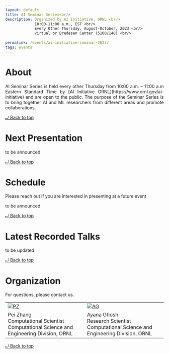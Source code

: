 ```yaml
---
layout: default
title: AI Seminar Series<br/> 
description: Organized by AI Initiative, ORNL <br/>
             10:00-11:00 a.m., EST <br/> 
             Every Other Thursday, August-October, 2023 <br/> 
             Virtual or Bredesen Center (5100/140) <br/>
             
permalink: /events/ai-initiative-seminar-2023/
tags: events
---
```

 
# About

<p align="justify">
AI Seminar Series is held every other Thursday from 10:00 a.m. – 11:00 a.m Eastern Standard Time by [AI Initiative ORNL](https://www.ornl.gov/ai-initiative) and are open to the public. The purpose of the Seminar Series is to bring together AI and ML researchers from different areas and promote collaborations.       
</p> 
<a href="#top"> &#10558; Back to top</a>

# Next Presentation

to be announced

<a href="#top"> &#10558; Back to top</a>

# Schedule 

Please reach out if you are interested in presenting at a future event

to be announced
<!-- 
| Time            | Session         | Presenter                                                            |
| --------------- | --------------- | -------------------------------------------------------------------- |
| **Opening**     |                 |                                                                      |
| 8:00am-8:05am   | Welcome         | William F Godoy, Pedro Valero-Lara, *Oak Ridge National Laboratory*  |
|                 |                 |                                                                      |
| --------------- | --------------- | -------------------------------------------------------------------- |
| 8:05-8:35am     | Invited Speaker | Al Geist, *Oak Ridge National Laboratory*                            |
 -->

<a href="#top"> &#10558; Back to top</a>


# Latest Recorded Talks

to be updated

<a href="#top"> &#10558; Back to top</a>

# Organization

For questions, please contact us.
<style>
td, th {
   border: none!important;
}
</style>
|         |        |
| -------------- | -------------- |
| <a href="https://www.ornl.gov/staff-profile/pei-zhang">![PZ](https://www.ornl.gov/sites/default/files/styles/staff_profile_image_style/public/2022-04/Pei.jpeg?h=0f2f523a&itok=WzxCnpTj)</a>|<a href="https://www.ornl.gov/staff-profile/ayana-ghosh">![AG](https://www.ornl.gov/sites/default/files/styles/staff_profile_image_style/public/2021-03/Screen%20Shot%202021-03-25%20at%201.30.23%20PM.png?h=f85fc757&itok=J_MSjMUD)</a>    |
|Pei Zhang  <br> Computational Scientist <br> Computational Science and Engineering Division, ORNL| Ayana Ghosh <br> Research Scientist <br> Computational Science and Engineering Division, ORNL|

<a href="#top"> &#10558; Back to top</a>

